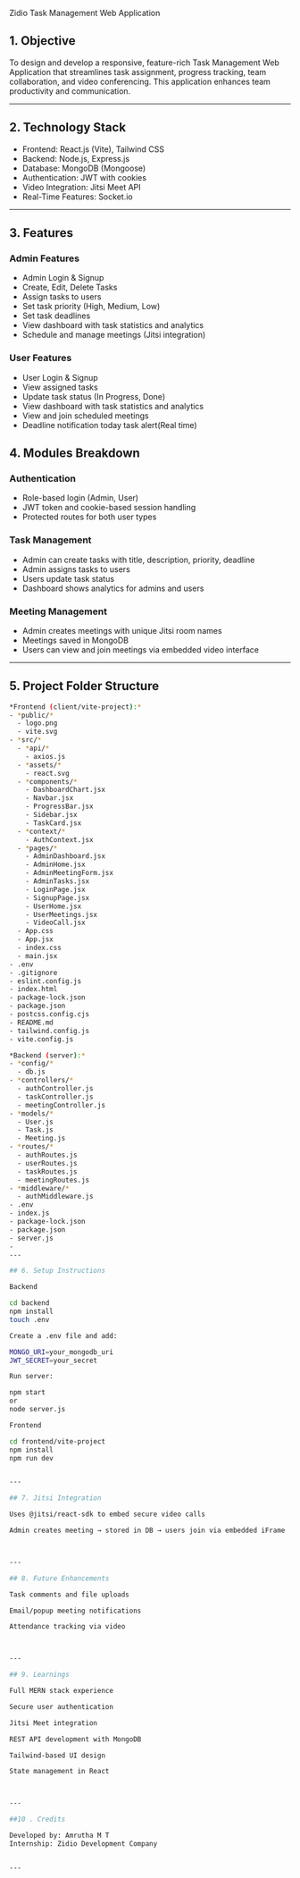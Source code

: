 Zidio Task Management Web Application

## 1. Objective
To design and develop a responsive, feature-rich Task Management Web Application that streamlines task assignment, progress tracking, team collaboration, and video conferencing. This application enhances team productivity and communication.

---

## 2. Technology Stack

- Frontend: React.js (Vite), Tailwind CSS  
- Backend: Node.js, Express.js  
- Database: MongoDB (Mongoose)  
- Authentication: JWT with cookies  
- Video Integration: Jitsi Meet API  
-  Real-Time Features: Socket.io   
---

## 3. Features

### Admin Features
- Admin Login & Signup  
- Create, Edit, Delete Tasks  
- Assign tasks to users  
- Set task priority (High, Medium, Low)  
- Set task deadlines  
- View dashboard with task statistics and analytics  
- Schedule and manage meetings (Jitsi integration)  

### User Features
- User Login & Signup  
- View assigned tasks  
- Update task status (In Progress, Done) 
- View dashboard with task statistics and analytics   
- View and join scheduled meetings  
- Deadline notification today task alert(Real time)





## 4. Modules Breakdown

### Authentication
- Role-based login (Admin, User)  
- JWT token and cookie-based session handling  
- Protected routes for both user types  

### Task Management
- Admin can create tasks with title, description, priority, deadline  
- Admin assigns tasks to users  
- Users update task status  
- Dashboard shows analytics for admins  and users

### Meeting Management
- Admin creates meetings with unique Jitsi room names  
- Meetings saved in MongoDB  
- Users can view and join meetings via embedded video interface  

---

## 5. Project Folder Structure

```bash
*Frontend (client/vite-project):*
- *public/*
  - logo.png
  - vite.svg
- *src/*
  - *api/*
    - axios.js
  - *assets/*
    - react.svg
  - *components/*
    - DashboardChart.jsx
    - Navbar.jsx
    - ProgressBar.jsx
    - Sidebar.jsx
    - TaskCard.jsx
  - *context/*
    - AuthContext.jsx
  - *pages/*
    - AdminDashboard.jsx
    - AdminHome.jsx
    - AdminMeetingForm.jsx
    - AdminTasks.jsx
    - LoginPage.jsx
    - SignupPage.jsx
    - UserHome.jsx
    - UserMeetings.jsx
    - VideoCall.jsx
  - App.css
  - App.jsx
  - index.css
  - main.jsx
- .env
- .gitignore
- eslint.config.js
- index.html
- package-lock.json
- package.json
- postcss.config.cjs
- README.md
- tailwind.config.js
- vite.config.js

*Backend (server):*
- *config/*
  - db.js
- *controllers/*
  - authController.js
  - taskController.js
  - meetingController.js
- *models/*
  - User.js
  - Task.js
  - Meeting.js
- *routes/*
  - authRoutes.js
  - userRoutes.js
  - taskRoutes.js
  - meetingRoutes.js
- *middleware/*
  - authMiddleware.js
- .env
- index.js
- package-lock.json
- package.json
- server.js
-
---

## 6. Setup Instructions

Backend

cd backend
npm install
touch .env

Create a .env file and add:

MONGO_URI=your_mongodb_uri
JWT_SECRET=your_secret

Run server:

npm start
or 
node server.js

Frontend

cd frontend/vite-project
npm install
npm run dev


---

## 7. Jitsi Integration

Uses @jitsi/react-sdk to embed secure video calls

Admin creates meeting → stored in DB → users join via embedded iFrame



---

## 8. Future Enhancements

Task comments and file uploads

Email/popup meeting notifications

Attendance tracking via video



---

## 9. Learnings

Full MERN stack experience

Secure user authentication

Jitsi Meet integration

REST API development with MongoDB

Tailwind-based UI design

State management in React



---

##10 . Credits

Developed by: Amrutha M T
Internship: Zidio Development Company


---